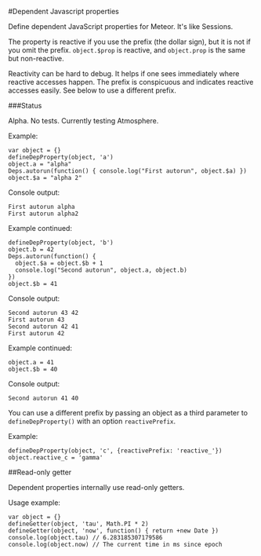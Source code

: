 #Dependent Javascript properties

Define dependent JavaScript properties for Meteor. It's like Sessions.

The property is reactive if you use the prefix (the dollar sign), but it is not if you omit the prefix. `object.$prop` is reactive, and `object.prop` is the same but non-reactive.

Reactivity can be hard to debug. It helps if one sees immediately where reactive accesses happen. The prefix is conspicuous and indicates reactive accesses easily. See below to use a different prefix.

###Status

Alpha. No tests. Currently testing Atmosphere.

Example:

    var object = {}
    defineDepProperty(object, 'a')
    object.a = "alpha"
    Deps.autorun(function() { console.log("First autorun", object.$a) })
    object.$a = "alpha 2"

 Console output:

    First autorun alpha
    First autorun alpha2

Example continued:

    defineDepProperty(object, 'b')
    object.b = 42
    Deps.autorun(function() { 
      object.$a = object.$b + 1 
      console.log("Second autorun", object.a, object.b)
    })
    object.$b = 41

Console output:

    Second autorun 43 42
    First autorun 43
    Second autorun 42 41
    First autorun 42

Example continued:

    object.a = 41
    object.$b = 40

Console output:

    Second autorun 41 40

You can use a different prefix by passing an object as a third parameter to
`defineDepProperty()` with an option `reactivePrefix`.

Example:

    defineDepProperty(object, 'c', {reactivePrefix: 'reactive_'})
    object.reactive_c = 'gamma'


##Read-only getter

Dependent properties internally use read-only getters. 

Usage example:

    var object = {}
    defineGetter(object, 'tau', Math.PI * 2)
    defineGetter(object, 'now', function() { return +new Date })
    console.log(object.tau) // 6.283185307179586
    console.log(object.now) // The current time in ms since epoch
